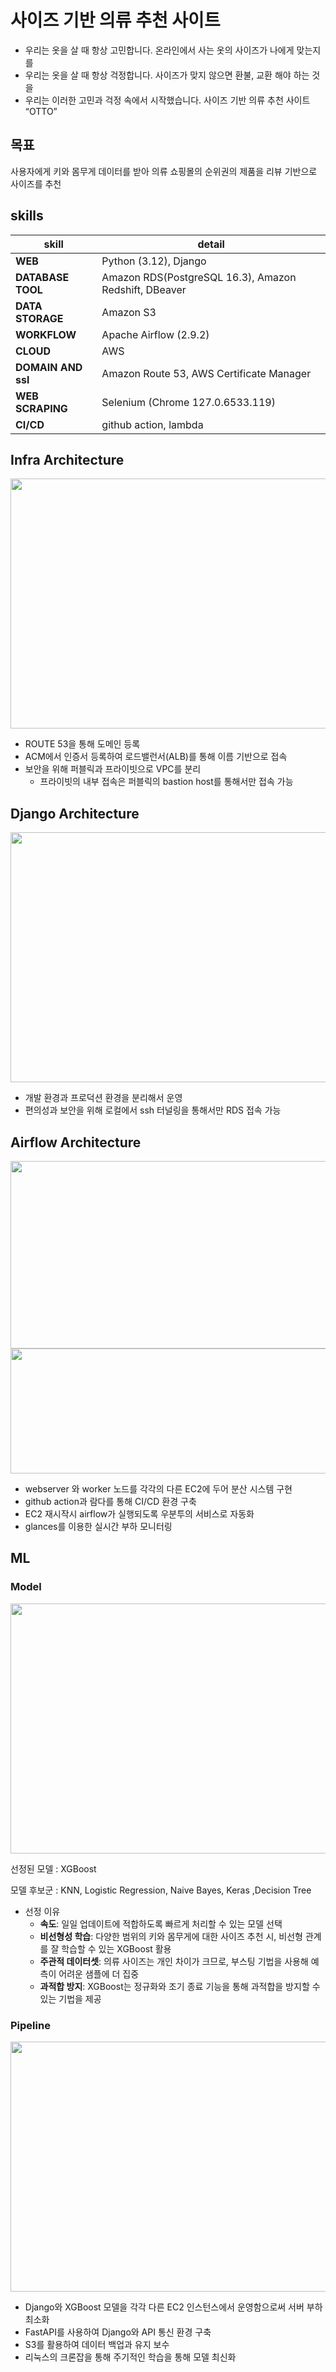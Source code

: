 # 사이즈 기반 의류 추천 사이트
- 우리는 옷을 살 때 항상 고민합니다. 온라인에서 사는 옷의 사이즈가 나에게 맞는지를
- 우리는 옷을 살 때 항상 걱정합니다. 사이즈가 맞지 않으면 환불, 교환 해야 하는 것을
- 우리는 이러한 고민과 걱정 속에서 시작했습니다. 사이즈 기반 의류 추천 사이트 “OTTO”
  
## 목표
사용자에게 키와 몸무게 데이터를 받아 의류 쇼핑몰의 순위권의 제품을 리뷰 기반으로 사이즈를 추천

## skills 
|**skill**|detail|
|--|--|
|**WEB**|Python (3.12), Django|
|**DATABASE TOOL**|Amazon RDS(PostgreSQL 16.3), Amazon Redshift, DBeaver|
|**DATA STORAGE**|Amazon S3|
|**WORKFLOW**|Apache Airflow (2.9.2)|
|**CLOUD**|AWS|
|**DOMAIN AND ssl**|Amazon Route 53, AWS Certificate Manager|
|**WEB SCRAPING**|Selenium (Chrome 127.0.6533.119)|
|**CI/CD**|github action, lambda|

## Infra Architecture
<img src="https://github.com/SpaceSurfer051/otto/tree/develop/img/aws_infra.png" width="700" height="400"/> 

- ROUTE 53을 통해 도메인 등록
- ACM에서 인증서 등록하여 로드밸런서(ALB)를 통해 이름 기반으로 접속
- 보안을 위해 퍼블릭과 프라이빗으로 VPC를 분리
  - 프라이빗의 내부 접속은 퍼블릭의 bastion host를 통해서만 접속 가능

## Django Architecture
<img src="https://github.com/SpaceSurfer051/otto/tree/develop/img/django.png" width="700" height="400"/> 

- 개발 환경과 프로덕션 환경을 분리해서 운영
- 편의성과 보안을 위해 로컬에서 ssh 터널링을 통해서만 RDS 접속 가능

## Airflow Architecture
<img src="https://github.com/SpaceSurfer051/otto/tree/develop/img/airflow_inside.png" width="600" height="300"/> 
<img src="https://github.com/SpaceSurfer051/otto/tree/develop/img/airflow_cicd.png" width="600" height="200"/> 

- webserver 와 worker 노드를 각각의 다른 EC2에 두어 분산 시스템 구현
- github action과 람다를 통해 CI/CD 환경 구축
- EC2 재시작시 airflow가 실행되도록 우분투의 서비스로 자동화
- glances를 이용한 실시간 부하 모니터링
 
## ML
### Model
<img src="https://github.com/SpaceSurfer051/otto/tree/develop/img/ml_model.png" width="700" height="400"/> 

선정된 모델 : XGBoost

모델 후보군 : KNN, Logistic Regression, Naive Bayes, Keras ,Decision Tree
- 선정 이유
  - **속도**: 일일 업데이트에 적합하도록 빠르게 처리할 수 있는 모델 선택
  - **비선형성 학습**: 다양한 범위의 키와 몸무게에 대한 사이즈 추천 시, 비선형 관계를 잘 학습할 수 있는 XGBoost 활용
  - **주관적 데이터셋**: 의류 사이즈는 개인 차이가 크므로, 부스팅 기법을 사용해 예측이 어려운 샘플에 더 집중
  - **과적합 방지**: XGBoost는 정규화와 조기 종료 기능을 통해 과적합을 방지할 수 있는 기법을 제공

### Pipeline
<img src="https://github.com/SpaceSurfer051/otto/tree/develop/img/ml_pipeline.png" width="700" height="400"/> 

- Django와 XGBoost 모델을 각각 다른 EC2 인스턴스에서 운영함으로써 서버 부하 최소화
- FastAPI를 사용하여 Django와 API 통신 환경 구축
- S3를 활용하여 데이터 백업과 유지 보수 
- 리눅스의 크론잡을 통해 주기적인 학습을 통해 모델 최신화








